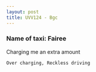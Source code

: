 ```yaml
---
layout: post
title: UVV124 - Bgc
---
```


### Name of taxi: Fairee

Charging me an extra amount 

```Over charging, Reckless driving```
